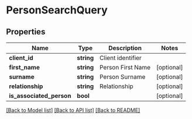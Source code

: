 # PersonSearchQuery

## Properties
Name | Type | Description | Notes
------------ | ------------- | ------------- | -------------
**client_id** | **string** | Client identifier | 
**first_name** | **string** | Person First Name | [optional] 
**surname** | **string** | Person Surname | [optional] 
**relationship** | **string** | Relationship | [optional] 
**is_associated_person** | **bool** |  | [optional] 

[[Back to Model list]](../README.md#documentation-for-models) [[Back to API list]](../README.md#documentation-for-api-endpoints) [[Back to README]](../README.md)


